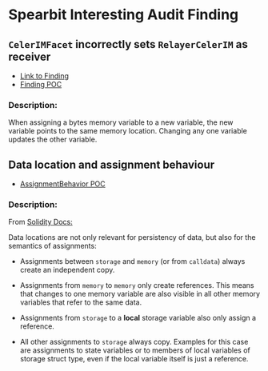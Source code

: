 # Spearbit Interesting Audit Finding

## `CelerIMFacet` incorrectly sets `RelayerCelerIM` as receiver

- [Link to Finding](https://solodit.xyz/issues/15923)
- [Finding POC]()

### Description:

When assigning a bytes memory variable to a new variable, the new variable points to the same
memory location. Changing any one variable updates the other variable.

## Data location and assignment behaviour

- [AssignmentBehavior POC]()

### Description:

From [Solidity Docs:](https://docs.soliditylang.org/en/v0.8.17/types.html#data-location-and-assignment-behaviour)

Data locations are not only relevant for persistency of data, but also for the semantics of assignments:

- Assignments between `storage` and `memory` (or from `calldata`) always create an independent copy.

- Assignments from `memory` to `memory` only create references. This means that changes to one memory variable are also visible in all other memory variables that refer to the same data.

- Assignments from `storage` to a **local** storage variable also only assign a reference.

- All other assignments to `storage` always copy. Examples for this case are assignments to state variables or to members of local variables of storage struct type, even if the local variable itself is just a reference.
